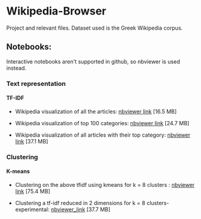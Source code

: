 # Wikipedia-Browser
Project and relevant files. Dataset used is the Greek Wikipedia corpus.

## Notebooks:
Interactive notebooks aren't supported in github, so nbviewer is used instead.

### Text representation

#### TF-IDF

* Wikipedia visualization of all the articles: [nbviewer link](https://nbviewer.jupyter.org/github/dmarkos/Wikipedia-Browser/blob/master/notebook/Wikipedia%20visualization.ipynb) [16.5 MB]

* Wikipedia visualization of top 100 categories: [nbviewer link](https://nbviewer.jupyter.org/github/dmarkos/Wikipedia-Browser/blob/master/notebook/Wikipedia%20visualization%20of%20categories.ipynb) [24.7 MB]

* Wikipedia visualization of all articles with their top category: [nbviewer link](https://nbviewer.jupyter.org/github/dmarkos/Wikipedia-Browser/blob/master/notebook/Wikipedia%20visualization%20of%20categories%20-%20All%20articles%20have%20one%20category.ipynb) [37.1 MB]

### Clustering

#### K-means

* Clustering on the above tfidf using kmeans for k = 8 clusters : [nbviewer link](https://nbviewer.jupyter.org/github/dmarkos/Wikipedia-Browser/blob/master/notebook/Wiki%20Viz%20Kmeans%20K%3D8.ipynb)  [75.4 MB]

* Clustering a tf-idf reduced in 2 dimensions for k = 8 clusters- experimental: [nbviewer_link](https://nbviewer.jupyter.org/github/dmarkos/Wikipedia-Browser/blob/master/notebook/Wiki%20Viz%20Kmeans%20K%3D8-Clustering%20the%20svd%20matrix.ipynb) [37.7 MB]
